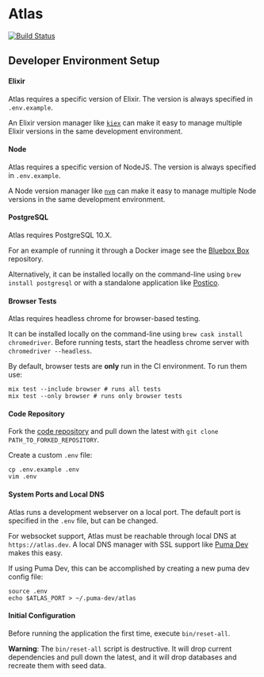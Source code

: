 # Atlas

[![Build Status](https://travis-ci.com/chrislaskey/atlas.svg?branch=master)](https://travis-ci.com/chrislaskey/atlas)

## Developer Environment Setup

#### Elixir

Atlas requires a specific version of Elixir. The version is always specified in `.env.example`.

An Elixir version manager like [`kiex`](https://github.com/taylor/kiex) can make it easy to manage multiple Elixir versions in the same development environment.

#### Node

Atlas requires a specific version of NodeJS. The version is always specified in `.env.example`.

A Node version manager like [`nvm`](https://github.com/creationix/nvm) can make it easy to manage multiple Node versions in the same development environment.

#### PostgreSQL

Atlas requires PostgreSQL 10.X.

For an example of running it through a Docker image see the [Bluebox Box](https://github.ibm.com/bluebox/box) repository.

Alternatively, it can be installed locally on the command-line using `brew install postgresql` or with a standalone application like [Postico](https://eggerapps.at/postico/).

#### Browser Tests

Atlas requires headless chrome for browser-based testing.

It can be installed locally on the command-line using `brew cask install chromedriver`. Before running tests, start the headless chrome server with `chromedriver --headless`.

By default, browser tests are **only** run in the CI environment. To run them use:

```
mix test --include browser # runs all tests
mix test --only browser # runs only browser tests
```

#### Code Repository

Fork the [code repository](https://github.ibm.com/bluebox/atlas) and pull down the latest with `git clone PATH_TO_FORKED_REPOSITORY`.

Create a custom `.env` file:

```
cp .env.example .env
vim .env
```

#### System Ports and Local DNS

Atlas runs a development webserver on a local port. The default port is specified in the `.env` file, but can be changed.

For websocket support, Atlas must be reachable through local DNS at `https://atlas.dev`. A local DNS manager with SSL support like [Puma Dev](https://github.com/puma/puma-dev) makes this easy.

If using Puma Dev, this can be accomplished by creating a new puma dev config file:

```
source .env
echo $ATLAS_PORT > ~/.puma-dev/atlas
```

#### Initial Configuration

Before running the application the first time, execute `bin/reset-all`.

**Warning**: The `bin/reset-all` script is destructive. It will drop current dependencies and pull down the latest, and it will drop databases and recreate them with seed data.
